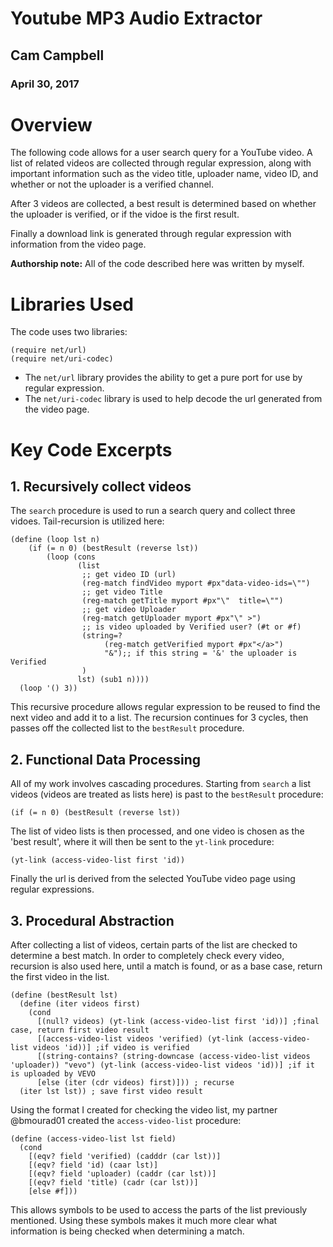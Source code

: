 # Youtube MP3 Audio Extractor

## Cam Campbell
### April 30, 2017

# Overview
The following code allows for a user search query for a YouTube video. A list of related videos are collected through regular expression, along with important information such as the video title, uploader name, video ID, and whether or not the uploader is a verified channel.

After 3 videos are collected, a best result is determined based on whether the uploader is verified, or if the vidoe is the first result.

Finally a download link is generated through regular expression with information from the video page.


**Authorship note:** All of the code described here was written by myself.

# Libraries Used
The code uses two libraries:

```
(require net/url)
(require net/uri-codec)
```

* The ```net/url``` library provides the ability to get a pure port for use by regular expression.
* The ```net/uri-codec``` library is used to help decode the url generated from the video page.

# Key Code Excerpts


## 1. Recursively collect videos

The ``` search ``` procedure is used to run a search query and collect three vidoes. Tail-recursion is utilized here:

```
(define (loop lst n)
    (if (= n 0) (bestResult (reverse lst))
        (loop (cons
               (list
                ;; get video ID (url)
                (reg-match findVideo myport #px"data-video-ids=\"")
                ;; get video Title
                (reg-match getTitle myport #px"\"  title=\"")
                ;; get video Uploader
                (reg-match getUploader myport #px"\" >")
                ;; is video uploaded by Verified user? (#t or #f)
                (string=?
                     (reg-match getVerified myport #px"</a>")
                     "&");; if this string = '&' the uploader is Verified
                ) 
               lst) (sub1 n))))
  (loop '() 3))
 ```
 
 This recursive procedure allows regular expression to be reused to find the next video and add it to a list. The recursion continues for 3 cycles, then passes off the collected list to the ``` bestResult ``` procedure.
 
 
## 2. Functional Data Processing

All of my work involves cascading procedures. Starting from ``` search ``` a list videos (videos are treated as lists here) is past to the ``` bestResult ``` procedure:

```
(if (= n 0) (bestResult (reverse lst))
```
The list of video lists is then processed, and one video is chosen as the 'best result', where it will then be sent to the ``` yt-link ``` procedure:

```
(yt-link (access-video-list first 'id))
```
Finally the url is derived from the selected YouTube video page using regular expressions. 
 
 
## 3. Procedural Abstraction

After collecting a list of videos, certain parts of the list are checked to determine a best match. In order to completely check every video, recursion is also used here, until a match is found, or as a base case, return the first video in the list.

```
(define (bestResult lst)
  (define (iter videos first)
    (cond
      [(null? videos) (yt-link (access-video-list first 'id))] ;final case, return first video result
      [(access-video-list videos 'verified) (yt-link (access-video-list videos 'id))] ;if video is verified
      [(string-contains? (string-downcase (access-video-list videos 'uploader)) "vevo") (yt-link (access-video-list videos 'id))] ;if it is uploaded by VEVO
      [else (iter (cdr videos) first)])) ; recurse
  (iter lst lst)) ; save first video result
```
Using the format I created for checking the video list, my partner @bmourad01 created the ``` access-video-list ``` procedure:

```
(define (access-video-list lst field)
  (cond
    [(eqv? field 'verified) (cadddr (car lst))]
    [(eqv? field 'id) (caar lst)]
    [(eqv? field 'uploader) (caddr (car lst))]
    [(eqv? field 'title) (cadr (car lst))]
    [else #f]))
```
This allows symbols to be used to access the parts of the list previously mentioned. Using these symbols makes it much more clear what information is being checked when determining a match.

